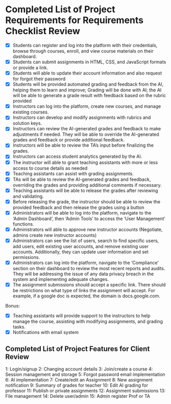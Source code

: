 # Completed List of Project Requirements for Requirements Checklist Review

- [X] Students can register and log into the platform with their credentials, browse through courses, enroll, and view course materials on their dashboard.
- [X] Students can submit assignments in HTML, CSS, and JavaScript formats or provide a link.
- [X] Students will able to update their account information and also request for forgot their password
- [X] Students will be provided automated grading and feedback from the AI, helping them to learn and improve; Grading will be done with AI; the AI will be able to generate a grade result with feedback based on the rubric provided
- [X] Instructors can log into the platform, create new courses, and manage existing courses.
- [X] Instructors can develop and modify assignments with rubrics and solution keys.
- [X] Instructors can review the AI-generated grades and feedback to make adjustments if needed. They will be able to override the AI-generated grades and feedback or provide additional feedback.
- [X] Instructors will be able to review the TA’s input before finalizing the grades.
- [X] Instructors can access student analytics generated by the AI.
- [X] The instructor will able to grant teaching assistants with more or less access to course details as needed
- [X] Teaching assistants can assist with grading assignments.
- [X] TAs will be able to review the AI-generated grades and feedback, overriding the grades and providing additional comments if necessary.
- [X] Teaching assistants will be able to release the grades after reviewing and validating.
- [X] Before releasing the grade, the instructor should be able to review the provided feedback and then release the grades using a button
- [X] Administrators will be able to log into the platform, navigate to the ‘Admin Dashboard’, then ‘Admin Tools’ to access the ‘User Management’ functions.
- [X] Administrators will able to approve new instructor accounts (Negotiate, admins create new instructor accounts)
- [X] Administrators can see the list of users, search to find specific users, add users, edit existing user accounts, and remove existing user accounts. Additionally, they can update user information and set permissions.
- [X] Administrators can log into the platform, navigate to the ‘Compliance’ section on their dashboard to review the most recent reports and audits. They will be addressing the issue of any data privacy breach in the system and implementing adequate changes.
- [X] The assignment submissions should accept a specific link. There should be restrictions on what type of links the assignment will accept. For example, if a google doc is expected, the domain is docs.google.com.

Bonus:

- [X] Teaching assistants will provide support to the instructors to help manage the course, assisting with modifying assignments,  and grading tasks.
- [X] Notifications with email system

## Completed List of Project Features for Client Review

1: Login/signup
2: Changing account details
3: Join/create a course
4: Session management and storage
5: Forgot password email implementation
6: AI implementation
7: Create/edit an Assignment
8: New assignment notification
9: Summary of grades for teacher
10: Edit AI grading for professor
11: Publish or private assignments
12: Assignment submissions
13: File management
14: Delete user/admin
15: Admin register Prof or TA
